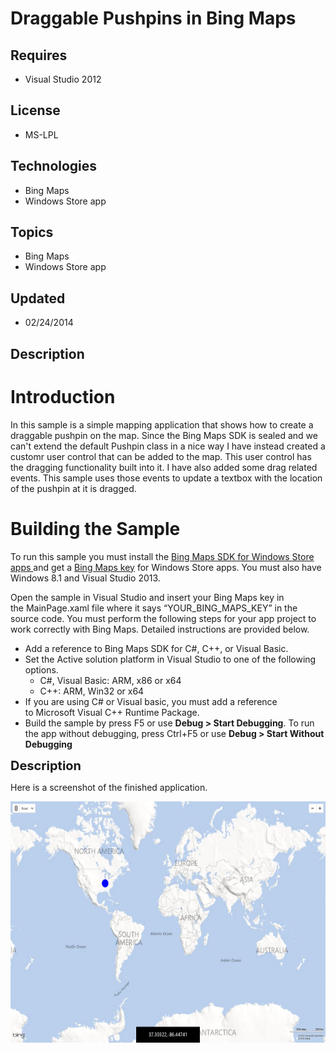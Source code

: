 # Draggable Pushpins in Bing Maps
## Requires
- Visual Studio 2012
## License
- MS-LPL
## Technologies
- Bing Maps
- Windows Store app
## Topics
- Bing Maps
- Windows Store app
## Updated
- 02/24/2014
## Description

<h1>Introduction</h1>
<p>In this&nbsp;sample is a simple mapping application that shows how to create a draggable pushpin on the map. Since the Bing Maps SDK is sealed and we can't extend the default Pushpin class in a nice way I have instead created a customr user control that
 can be added to the map. This user control has the dragging functionality built into it. I have also added some drag related events. This sample uses those events to update a textbox with the location of the pushpin at it is dragged.</p>
<h1><span>Building the Sample</span></h1>
<p>To run this sample you must install the <a href="http://visualstudiogallery.msdn.microsoft.com/224eb93a-ebc4-46ba-9be7-90ee777ad9e1">
Bing Maps SDK for Windows Store apps&nbsp;</a>and get a <a href="http://msdn.microsoft.com/en-us/library/ff428642.aspx">
Bing Maps key</a> for Windows Store apps. You must also have Windows 8.1 and Visual Studio 2013.</p>
<p>Open the sample in Visual Studio and insert your Bing Maps key in the&nbsp;MainPage.xaml file&nbsp;where it says &ldquo;YOUR_BING_MAPS_KEY&rdquo; in the source code. You must perform the following steps for your app project to work correctly with Bing Maps.
 Detailed instructions are provided below.&nbsp;</p>
<ul>
<li>Add a reference to&nbsp;Bing Maps SDK for C#, C&#43;&#43;, or Visual Basic. </li><li>Set the&nbsp;Active solution platform&nbsp;in Visual Studio to one of the following options.&nbsp;
<ul>
<li>C#, Visual Basic:&nbsp;ARM,&nbsp;x86&nbsp;or&nbsp;x64 </li><li>C&#43;&#43;:&nbsp;ARM,&nbsp;Win32&nbsp;or&nbsp;x64 </li></ul>
</li><li>If you are using C# or Visual basic, you must add a reference to&nbsp;Microsoft Visual C&#43;&#43; Runtime Package.
</li><li>Build the sample by press F5 or use <strong>Debug &gt; Start Debugging</strong>. To run the app without debugging, press Ctrl&#43;F5 or use
<strong>Debug &gt; Start Without Debugging</strong> </li></ul>
<p><span style="font-size:20px; font-weight:bold">Description</span></p>
<p>Here is a screenshot of the finished application.</p>
<p><img id="92437" src="92437-draggablepushpin.png" alt="" width="622" height="386"></p>
